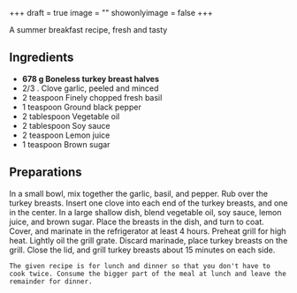 +++
draft = true
image = ""
showonlyimage = false
+++

A summer breakfast recipe, fresh and tasty
<!--more-->

## Ingredients

- **678 g Boneless turkey breast halves**
- 2/3 . Clove garlic, peeled and minced
- 2 teaspoon Finely chopped fresh basil
- 1 teaspoon Ground black pepper
- 2 tablespoon Vegetable oil
- 2 tablespoon Soy sauce
- 2 teaspoon Lemon juice
- 1 teaspoon Brown sugar

## Preparations

In a small bowl, mix together the garlic, basil, and pepper. Rub over the turkey breasts. Insert one clove into each end of the turkey breasts, and one in the center. In a large shallow dish, blend vegetable oil, soy sauce, lemon juice, and brown sugar. Place the breasts in the dish, and turn to coat. Cover, and marinate in the refrigerator at least 4 hours. Preheat grill for high heat. Lightly oil the grill grate. Discard marinade, place turkey breasts on the grill. Close the lid, and grill turkey breasts about 15 minutes on each side.

`The given recipe is for lunch and dinner so that you don't have to cook twice. Consume the bigger part of the meal at lunch and leave the remainder for dinner.`
